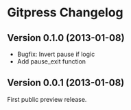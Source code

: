 Gitpress Changelog
==================


Version 0.1.0 (2013-01-08)
--------------------------

- Bugfix: Invert pause if logic
- Add pause_exit function


Version 0.0.1 (2013-01-08)
--------------------------

First public preview release.
